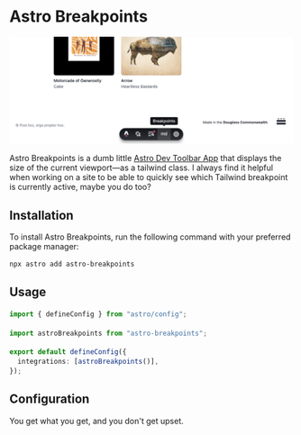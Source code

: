 # Astro Breakpoints

![Astro Breakpoints](.github/assets/screenshot.png)

Astro Breakpoints is a dumb little
[Astro Dev Toolbar App](https://docs.astro.build/en/reference/dev-toolbar-app-reference/) that displays the size of the current viewport—as a tailwind class. I always find it helpful when working on a site to be able to quickly see which Tailwind breakpoint is currently active, maybe you do too?

## Installation

To install Astro Breakpoints, run the following command with your preferred
package manager:

```sh
npx astro add astro-breakpoints
```

## Usage

```ts
import { defineConfig } from "astro/config";

import astroBreakpoints from "astro-breakpoints";

export default defineConfig({
  integrations: [astroBreakpoints()],
});
```

## Configuration

You get what you get, and you don't get upset.
